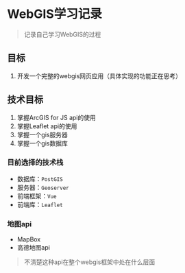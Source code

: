 # WebGIS学习记录
> 记录自己学习WebGIS的过程
## 目标
1. 开发一个完整的webgis网页应用（具体实现的功能正在思考）
## 技术目标
1. 掌握ArcGIS for JS api的使用
2. 掌握Leaflet api的使用
3. 掌握一个gis服务器
4. 掌握一个gis数据库

### 目前选择的技术栈

- 数据库：`PostGIS`
- 服务器：`Geoserver`
- 前端框架：`Vue`
- 前端库：`Leaflet`

### 地图api

- MapBox
- 高德地图api

> 不清楚这种api在整个webgis框架中处在什么层面
